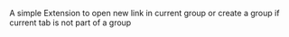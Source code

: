 A simple Extension to open new link in current group or create a group if current tab is not part of a group
